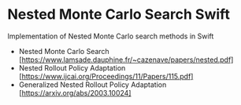 # Nested Monte Carlo Search Swift
Implementation of Nested Monte Carlo search methods in Swift

* Nested Monte Carlo Search [https://www.lamsade.dauphine.fr/~cazenave/papers/nested.pdf]
* Nested Rollout Policy Adaptation [https://www.ijcai.org/Proceedings/11/Papers/115.pdf]
* Generalized Nested Rollout Policy Adaptation [https://arxiv.org/abs/2003.10024]

